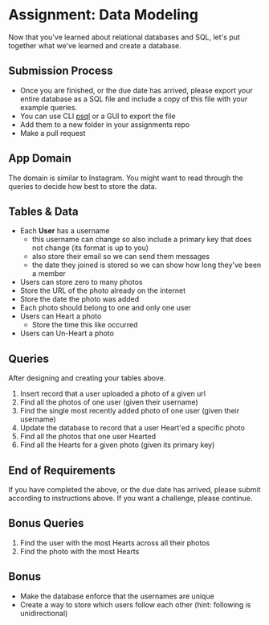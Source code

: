 # Assignment: Data Modeling

Now that you've learned about relational databases and SQL, let's put together what we've learned and create a database.

## Submission Process

- Once you are finished, or the due date has arrived, please export your entire database as a SQL file and include a copy of this file with your example queries.
- You can use CLI [psql](https://www.postgresql.org/docs/9.1/backup-dump.html) or a GUI to export the file
- Add them to a new folder in your assignments repo
- Make a pull request


## App Domain

The domain is similar to Instagram. You might want to read through the queries to decide how best to store the data.


## Tables & Data

- Each **User** has a username
  - this username can change so also include a primary key that does not change (its format is up to you)
  - also store their email so we can send them messages
  - the date they joined is stored so we can show how long they've been a member
-  Users can store zero to many photos
  - Store the URL of the photo already on the internet
  - Store the date the photo was added
  - Each photo should belong to one and only one user
- Users can Heart a photo
  - Store the time this like occurred
- Users can Un-Heart a photo


## Queries

After designing and creating your tables above. 

1. Insert record that a user uploaded a photo of a given url
1. Find all the photos of one user (given their username)
1. Find the single most recently added photo of one user (given their username)
1. Update the database to record that a user Heart'ed a specific photo  
1. Find all the photos that one user Hearted
1. Find all the Hearts for a given photo (given its primary key)

## End of Requirements

If you have completed the above, or the due date has arrived, please submit according to instructions above. If you want a challenge, please continue.


## Bonus Queries

1. Find the user with the most Hearts across all their photos
1. Find the photo with the most Hearts

## Bonus

- Make the database enforce that the usernames are unique
- Create a way to store which users follow each other (hint: following is unidirectional)

